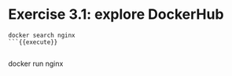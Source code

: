 # Exercise 3.1: explore DockerHub

```
docker search nginx
```{{execute}}


```
docker run nginx
```{{execute}}
